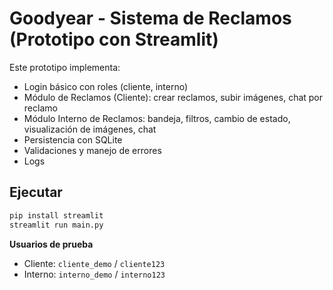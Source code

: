 
# Goodyear - Sistema de Reclamos (Prototipo con Streamlit)

Este prototipo implementa:
- Login básico con roles (cliente, interno)
- Módulo de Reclamos (Cliente): crear reclamos, subir imágenes, chat por reclamo
- Módulo Interno de Reclamos: bandeja, filtros, cambio de estado, visualización de imágenes, chat
- Persistencia con SQLite
- Validaciones y manejo de errores
- Logs

## Ejecutar
```bash
pip install streamlit
streamlit run main.py
```

**Usuarios de prueba**
- Cliente: `cliente_demo` / `cliente123`
- Interno: `interno_demo` / `interno123`
